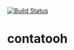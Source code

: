 [![Build Status](https://travis-ci.org/FabioLins/contatooh.svg?branch=master)](https://travis-ci.org/FabioLins/contatooh)

# contatooh
